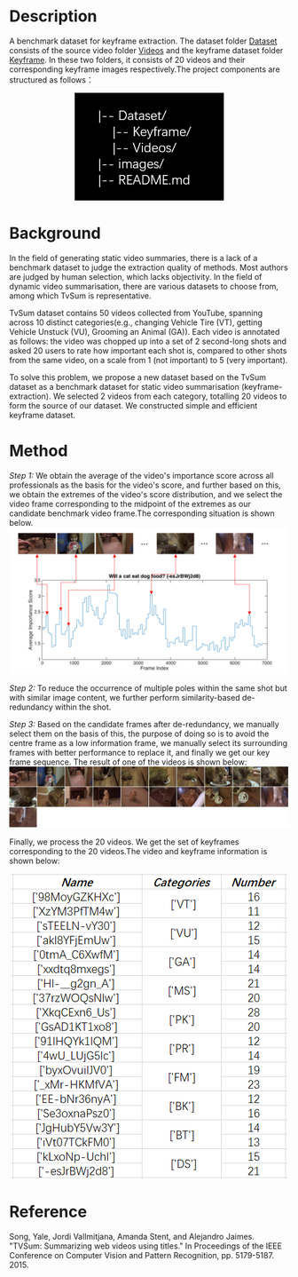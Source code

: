 # Description
A benchmark dataset for keyframe extraction. The dataset folder [Dataset](/Dataset) consists of the source video folder [Videos](/Dataset/Videos) and the keyframe dataset folder [Keyframe](/Dataset/Keyframe). In these two folders, it consists of 20 videos and their corresponding keyframe images respectively.The project components are structured as follows：

<div align=center>
<img src="https://github.com/ttharden/Keyframe-extraction/blob/main/images/file.png" > 
</div>

# Background
In the field of generating static video summaries, there is a lack of a benchmark dataset to judge the extraction quality of methods. Most authors are judged by human selection, which lacks objectivity. In the field of dynamic video summarisation, there are various datasets to choose from, among which TvSum is representative.
  
TvSum dataset contains 50 videos collected from YouTube, spanning across 10 distinct categories(e.g., changing Vehicle Tire (VT), getting Vehicle Unstuck (VU), Grooming an Animal (GA)). Each video is annotated as follows: the video was chopped up into a set of 2 second-long shots and asked 20 users to rate how important each shot is, compared to other shots from the same video, on a scale from 1 (not important) to 5 (very important). 

To solve this problem, we propose a new dataset based on the TvSum dataset as a benchmark dataset for static video summarisation (keyframe-extraction). We selected 2 videos from each category, totalling 20 videos to form the source of our dataset. We constructed simple and efficient keyframe dataset.

# Method
_Step 1:_ We obtain the average of the video's importance score across all professionals as the basis for the video's score, and further based on this, we obtain the extremes of the video's score distribution, and we select the video frame corresponding to the midpoint of the extremes as our candidate benchmark video frame.The corresponding situation is shown below.![case](/images/pic.png)  

_Step 2:_ To reduce the occurrence of multiple poles within the same shot but with similar image content, we further perform similarity-based de-redundancy within the shot.

_Step 3:_ Based on the candidate frames after de-redundancy, we manually select them on the basis of this, the purpose of doing so is to avoid the centre frame as a low information frame, we manually select its surrounding frames with better performance to replace it, and finally we get our key frame sequence. The result of one of the videos is shown below:![case](/images/result.jpg)  

Finally, we process the 20 videos. We get the set of keyframes corresponding to the 20 videos.The video and keyframe information is shown below:  

<div align=center>
<img src="https://github.com/ttharden/Keyframe-extraction/blob/main/images/data_message.png" > 
</div>


# Reference
Song, Yale, Jordi Vallmitjana, Amanda Stent, and Alejandro Jaimes. "TVSum: Summarizing web videos using titles." In Proceedings of the IEEE Conference on Computer Vision and Pattern Recognition, pp. 5179-5187. 2015.

